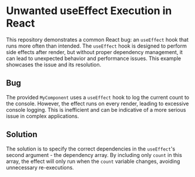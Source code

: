 # Unwanted useEffect Execution in React

This repository demonstrates a common React bug: an `useEffect` hook that runs more often than intended.  The `useEffect` hook is designed to perform side effects after render, but without proper dependency management, it can lead to unexpected behavior and performance issues. This example showcases the issue and its resolution.

## Bug
The provided `MyComponent` uses a `useEffect` hook to log the current count to the console. However, the effect runs on every render, leading to excessive console logging. This is inefficient and can be indicative of a more serious issue in complex applications.

## Solution
The solution is to specify the correct dependencies in the `useEffect`'s second argument - the dependency array. By including only `count` in this array, the effect will only run when the `count` variable changes, avoiding unnecessary re-executions.